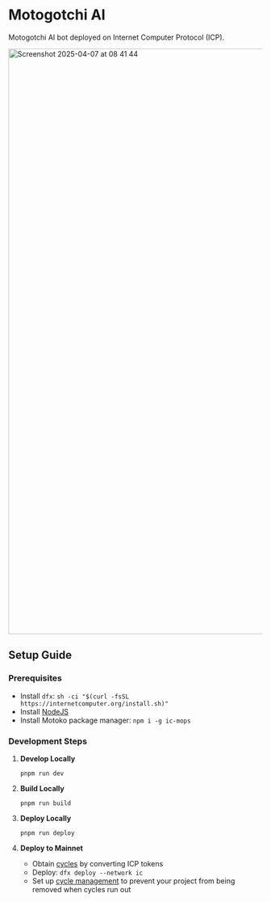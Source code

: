 # Motogotchi AI

Motogotchi AI bot deployed on Internet Computer Protocol (ICP).

<img width="1159" alt="Screenshot 2025-04-07 at 08 41 44" src="https://github.com/user-attachments/assets/e88a8a94-b30b-400a-8df4-a7085d1053b6" />

## Setup Guide

### Prerequisites

- Install `dfx`: `sh -ci "$(curl -fsSL https://internetcomputer.org/install.sh)"`
- Install [NodeJS](https://nodejs.org/en/download/package-manager)
- Install Motoko package manager: `npm i -g ic-mops`

### Development Steps

1. **Develop Locally**

   ```
   pnpm run dev
   ```

2. **Build Locally**

   ```
   pnpm run build
   ```

3. **Deploy Locally**

   ```
   pnpm run deploy
   ```

4. **Deploy to Mainnet**
   - Obtain [cycles](https://internetcomputer.org/docs/building-apps/getting-started/tokens-and-cycles) by converting ICP tokens
   - Deploy: `dfx deploy --network ic`
   - Set up [cycle management](https://cycleops.dev/) to prevent your project from being removed when cycles run out
